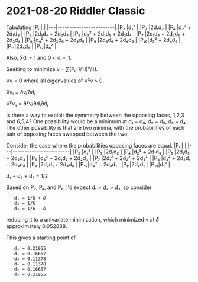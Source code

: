 2021-08-20 Riddler Classic
==========================
Tabulating
|Pᵢ |                        |
|---|------------------------|
|P₂ |d₁²                     |
|P₃ |2d₁d₂                   |
|P₄ |d₂² + 2d₁d₃             |
|P₅ |2d₁d₄ + 2d₂d₃           |
|P₆ |d₃² + 2d₁d₅ + 2d₂d₄     |
|P₇ |2d₁d₆ + 2d₂d₅ + 2d₃d₄   |
|P₈ |d₄² + 2d₂d₆ + 2d₃d₅     |
|P₉ |2d₃d₆ + 2d₄d₅           |
|P₁₀|d₅² + 2d₄d₆             |
|P₁₁|2d₅d₆                   |
|P₁₂|d₆²                     |

Also, ∑dᵢ = 1 and 0 < dᵢ < 1.

Seeking to minimize v = ∑(Pᵢ-1/11)²/11.

∇v = 0 where all eigenvalues of ∇²v > 0.

∇vᵢ = ∂v/∂dᵢ

∇²vᵢⱼ = ∂²v/∂dᵢ∂dⱼ

Is there a way to exploit the symmetry between the opposing faces, 1,2,3
and 6,5,4?  One possibility would be a minimum at d₁ = d₆, d₂ = d₅, d₃ = d₄.
The other possibility is that are two minima, with the probabilities of each
pair of opposing faces swapped between the two.

Consider the case where the probabilities opposing faces are equal.
|Pᵢ |                        |
|---|------------------------|
|P₂ |d₁²                     |
|P₃ |2d₁d₂                   |
|P₄ |d₂² + 2d₁d₃             |
|P₅ |2d₁d₃ + 2d₂d₃           |
|P₆ |d₃² + 2d₁d₂ + 2d₂d₃     |
|P₇ |2d₁² + 2d₂² + 2d₃²      |
|P₈ |d₃² + 2d₂d₁ + 2d₃d₂     |
|P₉ |2d₃d₁ + 2d₃d₂           |
|P₁₀|d₂² + 2d₃d₁             |
|P₁₁|2d₂d₁                   |
|P₁₂|d₁²                     |

d₁ + d₂ + d₃ = 1/2

Based on P₂, P₄, and P₆, I'd expect d₁ > d₂ > d₃, so consider
```
   d₁ = 1/6 + 𝛿
   d₂ = 1/6
   d₃ = 1/6 - 𝛿
```
reducing it to a univariate minimization, which minimized v at
𝛿 approximately 0.052888.

This gives a starting point of
```
   d₁ = 0.21955
   d₂ = 0.16667
   d₃ = 0.11378
   d₄ = 0.11378
   d₅ = 0.16667
   d₆ = 0.21955
```
